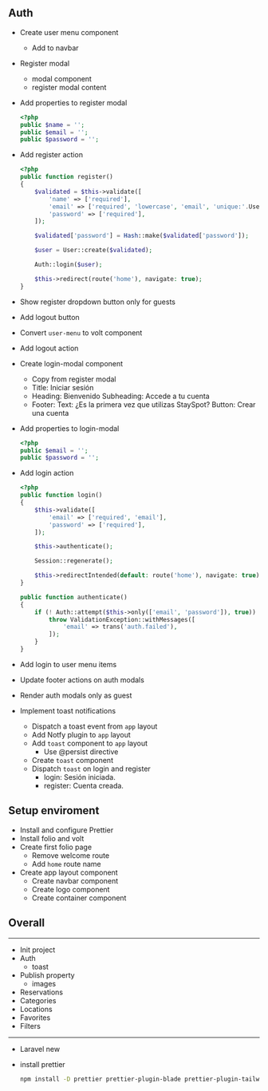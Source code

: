 ## Auth

- Create user menu component
  - Add to navbar
- Register modal
  - modal component
  - register modal content
- Add properties to register modal

  ```php
  <?php
  public $name = '';
  public $email = '';
  public $password = '';
  ```
- Add register action

  ```php
  <?php
  public function register()
  {
      $validated = $this->validate([
          'name' => ['required'],
          'email' => ['required', 'lowercase', 'email', 'unique:'.User::class],
          'password' => ['required'],
      ]);

      $validated['password'] = Hash::make($validated['password']);

      $user = User::create($validated);

      Auth::login($user);

      $this->redirect(route('home'), navigate: true);
  }
  ```
- Show register dropdown button only for guests
- Add logout button
- Convert `user-menu` to volt component
- Add logout action
- Create login-modal component
  - Copy from register modal
  - Title: Iniciar sesión
  - Heading: Bienvenido
    Subheading: Accede a tu cuenta
  - Footer:
    Text: ¿Es la primera vez que utilizas StaySpot?
    Button: Crear una cuenta
- Add properties to login-modal

  ```php
  <?php
  public $email = '';
  public $password = '';
  ```
- Add login action

  ```php
  <?php
  public function login()
  {
      $this->validate([
          'email' => ['required', 'email'],
          'password' => ['required'],
      ]);

      $this->authenticate();

      Session::regenerate();

      $this->redirectIntended(default: route('home'), navigate: true);
  }

  public function authenticate()
  {
      if (! Auth::attempt($this->only(['email', 'password']), true)) {
          throw ValidationException::withMessages([
              'email' => trans('auth.failed'),
          ]);
      }
  }
  ```
- Add login to user menu items
- Update footer actions on auth modals
- Render auth modals only as guest
- Implement toast notifications
  - Dispatch a toast event from `app` layout
  - Add Notfy plugin to `app` layout
  - Add `toast` component to `app` layout
    - Use @persist directive
  - Create `toast` component
  - Dispatch `toast` on login and register
    - login: Sesión iniciada.
    - register: Cuenta creada.

## Setup enviroment

- Install and configure Prettier
- Install folio and volt
- Create first folio page
  - Remove welcome route
  - Add `home` route name
- Create app layout component
  - Create navbar component
  - Create logo component
  - Create container component

## Overall

---

- Init project
- Auth
  - toast
- Publish property
  - images
- Reservations
- Categories
- Locations
- Favorites
- Filters


---

- Laravel new
- install prettier

  ```bash
  npm install -D prettier prettier-plugin-blade prettier-plugin-tailwindcss
  ```
